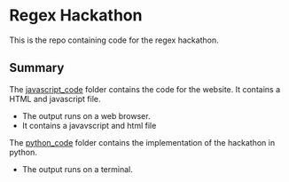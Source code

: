 # Regex Hackathon
This is the repo containing code for the regex hackathon.

## Summary
The [javascript_code](https://github.com/Telesphore-Uwabera/alu_regex_hackathon_group-10/tree/main/javascript_code) folder contains the code for the website. It contains a HTML and javascript file.
- The output runs on a web browser.
- It contains a javavscript and html file


The [python_code](https://github.com/Telesphore-Uwabera/alu_regex_hackathon_group-10/tree/main/python_code) folder contains the implementation of the hackathon in python.
- The output runs on a terminal.